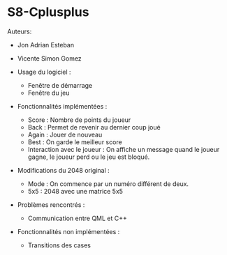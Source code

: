 # S8-Cplusplus

Auteurs:

- Jon Adrian Esteban
- Vicente Simon Gomez


- Usage du logiciel :
  - Fenêtre de démarrage 
  - Fenêtre du jeu
- Fonctionnalités implémentées :
  -	Score : Nombre de points du joueur
  -	Back : Permet de revenir au dernier coup joué
  -	Again : Jouer de nouveau
  -	Best : On garde le meilleur score
  -	Interaction avec le joueur : On affiche un message quand le joueur gagne, le joueur perd ou le jeu est bloqué.
- Modifications du 2048 original :
  -	Mode : On commence par un numéro différent de deux.
  -	5x5 : 2048 avec une matrice 5x5 
- Problèmes rencontrés :
  - Communication entre QML et C++
- Fonctionnalités non implémentées :
  - Transitions des cases 
